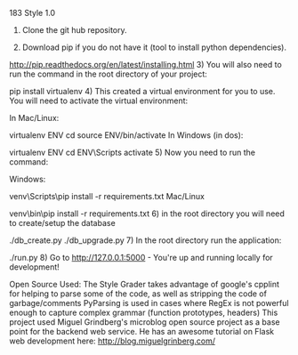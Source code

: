 183 Style 1.0
1) Clone the git hub repository.

2) Download pip if you do not have it (tool to install python dependencies).

http://pip.readthedocs.org/en/latest/installing.html
3) You will also need to run the command in the root directory of your project:

pip install virtualenv
4) This created a virtual environment for you to use. You will need to activate the virtual environment:

In Mac/Linux:

virtualenv ENV
cd source ENV/bin/activate
In Windows (in dos):

virtualenv ENV
cd ENV\Scripts
activate
5) Now you need to run the command:

Windows:

venv\Scripts\pip install -r requirements.txt
Mac/Linux

venv\bin\pip install -r requirements.txt
6) in the root directory you will need to create/setup the database

./db_create.py
./db_upgrade.py
7) In the root directory run the application:

./run.py
8) Go to http://127.0.0.1:5000 - You're up and running locally for development!

Open Source Used:
The Style Grader takes advantage of google's cpplint for helping to parse some of the code, as well as stripping the code of garbage/comments
PyParsing is used in cases where RegEx is not powerful enough to capture complex grammar (function prototypes, headers)
This project used Miguel Grindberg's microblog open source project as a base point for the backend web service. He has an awesome tutorial on Flask web development here: http://blog.miguelgrinberg.com/

